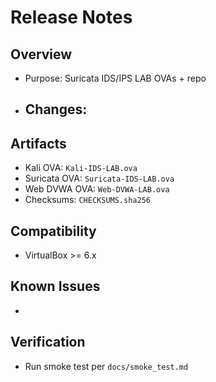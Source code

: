 # Release Notes

## Overview
- Purpose: Suricata IDS/IPS LAB OVAs + repo
- Changes:
  - 

## Artifacts
- Kali OVA: `Kali-IDS-LAB.ova`
- Suricata OVA: `Suricata-IDS-LAB.ova`
- Web DVWA OVA: `Web-DVWA-LAB.ova`
- Checksums: `CHECKSUMS.sha256`

## Compatibility
- VirtualBox >= 6.x

## Known Issues
- 

## Verification
- Run smoke test per `docs/smoke_test.md`